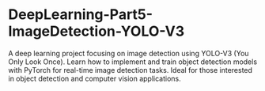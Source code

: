 # DeepLearning-Part5-ImageDetection-YOLO-V3
A deep learning project focusing on image detection using YOLO-V3 (You Only Look Once). Learn how to implement and train object detection models with PyTorch for real-time image detection tasks. Ideal for those interested in object detection and computer vision applications.
